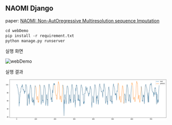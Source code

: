 ## NAOMI Django 

paper: [NAOMI: Non-AutOregressive Multiresolution sequence Imputation](https://arxiv.org/pdf/1901.10946.pdf) 

```
cd webDemo
pip install -r requirement.txt
python manage.py runserver
```



실행 화면

![webDemo](README.assets/webDemo.gif)





실행 결과

![output](README.assets/output.png)

